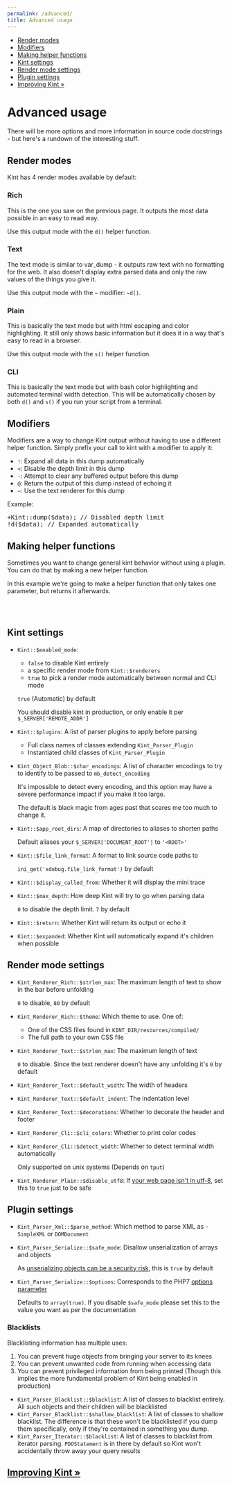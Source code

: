```yaml
---
permalink: /advanced/
title: Advanced usage
---
```


<div id="leftmenu" class="col-sm-4 col-md-3 hidden-xs">
<ul class="nav nav-list side-navigation" data-spy="affix" data-offset-top="{{ site.affix_offset }}">
    <li><a href="#modes">Render modes</a></li>
    <li><a href="#modifiers">Modifiers</a></li>
    <li><a href="#helperfuncs">Making helper functions</a></li>
    <li><a href="#settings">Kint settings</a></li>
    <li><a href="#rendersettings">Render mode settings</a></li>
    <li><a href="#pluginsettings">Plugin settings</a></li>
    <li><a href="{{ site.baseurl }}/contrib/">Improving Kint &raquo;</a></li>
</ul>
</div>
<div class="col-sm-8 col-md-9" markdown="1">

# Advanced usage

There will be more options and more information in source code docstrings - but here's a rundown of the interesting stuff.

<section id="modes" markdown="1">

## Render modes

Kint has 4 render modes available by default:

### Rich

This is the one you saw on the previous page. It outputs the most data possible in an easy to read way.

Use this output mode with the `d()` helper function.

### Text

The text mode is similar to var_dump - it outputs raw text with no formatting for the web. It also doesn't display extra parsed data and only the raw values of the things you give it.

Use this output mode with the `~` modifier: `~d()`.

### Plain

This is basically the text mode but with html escaping and color highlighting. It still only shows basic information but it does it in a way that's easy to read in a browser.

Use this output mode with the `s()` helper function.

### CLI

This is basically the text mode but with bash color highlighting and automated terminal width detection. This will be automatically chosen by both `d()` and `s()` if you run your script from a terminal.

</section>
<section id="modifiers" markdown="1">

## Modifiers

Modifiers are a way to change Kint output without having to use a different helper function. Simply prefix your call to kint with a modifier to apply it:

* `!`: Expand all data in this dump automatically
* `+`: Disable the depth limit in this dump
* `-`: Attempt to clear any buffered output before this dump
* `@`: Return the output of this dump instead of echoing it
* `~`: Use the text renderer for this dump

Example:

<pre class="prettyprint">
+Kint::dump($data); // Disabled depth limit
!d($data); // Expanded automatically
</pre>

</section>
<section id="helperfuncs" markdown="1">

## Making helper functions

Sometimes you want to change general kint behavior without using a plugin. You can do that by making a new helper function.

In this example we're going to make a helper function that only takes one parameter, but returns it afterwards.

<pre class="prettyprint linenums"><?php

// Some Kint features (Variable names, modifiers) only work if Kint knows where
// it was called from. But Kint can't know that if it doesn't know what the helper
// function is called. Add the function to `Kint::$aliases` to make it work.
Kint::$aliases[] = 'dr';

function dr($var)
{
    Kint::dump($var);
    return $var;
}
</pre>

</section>
<section id="settings" markdown="1">

## Kint settings

* `Kint::$enabled_mode`:
    * `false` to disable Kint entirely
    * a specific render mode from `Kint::$renderers`
    * `true` to pick a render mode automatically between normal and CLI mode

    `true` (Automatic) by default

    You should disable kint in production, or only enable it per `$_SERVER['REMOTE_ADDR']`

* `Kint::$plugins`: A list of parser plugins to apply before parsing
    * Full class names of classes extending `Kint_Parser_Plugin`
    * Instantiated child classes of `Kint_Parser_Plugin`

* `Kint_Object_Blob::$char_encodings`: A list of character encodings to try to identify to be passed to `mb_detect_encoding`

    It's impossible to detect every encoding, and this option may have a severe performance impact if you make it too large.

    The default is black magic from ages past that scares me too much to change it.

* `Kint::$app_root_dirs`: A map of directories to aliases to shorten paths

    Default aliases your `$_SERVER['DOCUMENT_ROOT']` to `'<ROOT>'`

* `Kint::$file_link_format`: A format to link source code paths to

    `ini_get('xdebug.file_link_format')` by default

* `Kint::$display_called_from`: Whether it will display the mini trace

* `Kint::$max_depth`: How deep Kint will try to go when parsing data

    `0` to disable the depth limit. `7` by default

* `Kint::$return`: Whether Kint will return its output or echo it

* `Kint::$expanded`: Whether Kint will automatically expand it's children when possible

</section>
<section id="rendersettings" markdown="1">

## Render mode settings

* `Kint_Renderer_Rich::$strlen_max`: The maximum length of text to show in the bar before unfolding

    `0` to disable, `80` by default

* `Kint_Renderer_Rich::$theme`: Which theme to use. One of:
    * One of the CSS files found in `KINT_DIR/resources/compiled/`
    * The full path to your own CSS file

* `Kint_Renderer_Text::$strlen_max`: The maximum length of text

    `0` to disable. Since the text renderer doesn't have any unfolding it's `0` by default

* `Kint_Renderer_Text::$default_width`: The width of headers

* `Kint_Renderer_Text::$default_indent`: The indentation level

* `Kint_Renderer_Text::$decorations`: Whether to decorate the header and footer

* `Kint_Renderer_Cli::$cli_colors`: Whether to print color codes

* `Kint_Renderer_Cli::$detect_width`: Whether to detect terminal width automatically

    Only supported on unix systems (Depends on `tput`)

* `Kint_Renderer_Plain::$disable_utf8`: If <a href="http://utf8everywhere.org/" target="_blank">your web page isn't in utf-8</a>, set this to `true` just to be safe

</section>
<section id="pluginsettings" markdown="1">

## Plugin settings

* `Kint_Parser_Xml::$parse_method`: Which method to parse XML as - `SimpleXML` or `DOMDocument`
* `Kint_Parser_Serialize::$safe_mode`: Disallow unserialization of arrays and objects

    As <a href="http://php.net/manual/en/function.unserialize.php#refsect1-function.unserialize-description" target="_blank">unserializing objects can be a security risk</a>, this is `true` by default

* `Kint_Parser_Serialize::$options`: Corresponds to the PHP7 <a href="http://php.net/manual/en/function.unserialize.php#refsect1-function.unserialize-parameters" target="_blank">options parameter</a>

    Defaults to `array(true)`. If you disable `$safe_mode` please set this to the value you want as per the documentation

### Blacklists

Blacklisting information has multiple uses:

1. You can prevent huge objects from bringing your server to its knees
2. You can prevent unwanted code from running when accessing data
3. You can prevent privileged information from being printed (Though this implies the more fundamental problem of Kint being enabled in production)

* `Kint_Parser_Blacklist::$blacklist`: A list of classes to blacklist entirely. All such objects and their children will be blacklisted
* `Kint_Parser_Blacklist::$shallow_blacklist`: A list of classes to shallow blacklist. The difference is that these won't be blacklisted if you dump them specifically, only if they're contained in something you dump.
* `Kint_Parser_Iterator::$blacklist`: A list of classes to blacklist from iterator parsing. `PDOStatement` is in there by default so Kint won't accidentally throw away your query results

</section>

<h2><a href="{{ site.baseurl }}/contrib/">Improving Kint &raquo;</a></h2>

</div>
